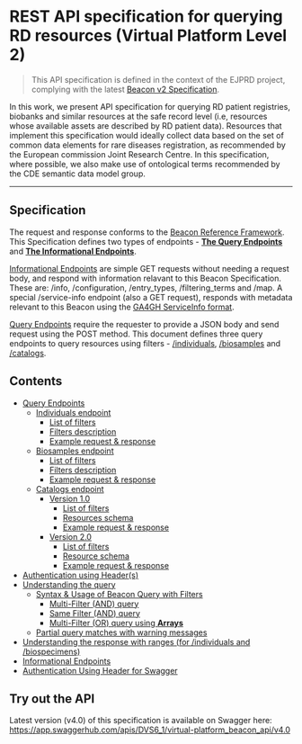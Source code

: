 # REST API specification for querying RD resources (Virtual Platform Level 2)

> This API specification is defined in the context of the EJPRD project, complying with the latest [Beacon v2 Specification](https://github.com/ga4gh-beacon/beacon-v2).

In this work, we present API specification for querying RD patient registries, biobanks and similar resources at the safe record level (i.e, resources whose available assets are described by RD patient data). Resources that implement this specification would ideally collect data based on the set of common data elements for rare diseases registration, as recommended by the European commission Joint Research Centre. In this specification, where possible, we also make use of ontological terms recommended by the CDE semantic data model group.

<hr>

## Specification

The request and response conforms to the [Beacon Reference Framework](https://github.com/ga4gh-beacon/beacon-v2). This Specification defines two types of endpoints - **[The Query Endpoints](#-query-endpoints-)** and **[The Informational Endpoints](#-informational-endpoints-)**. 

[Informational Endpoints](#-informational-endpoints-) are simple GET requests without needing a request body, and respond with information relavant to this Beacon Specification. These are: /info, /configuration, /entry_types, /filtering_terms and /map. A special /service-info endpoint (also a GET request), responds with metadata relevant to this Beacon using the [GA4GH ServiceInfo format](https://github.com/ga4gh-discovery/ga4gh-service-info/). 

[Query Endpoints](#-query-endpoints-) require the requester to provide a JSON body and send request using the POST method. This document defines three query endpoints to query resources using filters - [/individuals](#-individuals-endpoint), [/biosamples](#-biosamples-endpoint) and [/catalogs](#-catalogs-endpoint-). 

## Contents

* [Query Endpoints](./docs/QUERY_ENDPOINTS.md)
    * [Individuals endpoint](./docs/INDIVIDUALS.md)
      * [List of filters](./docs/INDIVIDUALS.md#list-of-filters-and-permitted-values-for-the-individuals-endpoint)
      * [Filters description](./docs/INDIVIDUALS.md#individuals-filters-description)
      * [Example request & response](./docs/INDIVIDUALS.md#example-request-and-response)
    * [Biosamples endpoint](./docs/BIOSAMPLES.md)
      * [List of filters](./docs/BIOSAMPLES.md#list-of-filters-and-permitted-values-for-the-biosamples-endpoint)
      * [Filters description](./docs/BIOSAMPLES.md#biosamples-filters-description)
      * [Example request & response](./docs/BIOSAMPLES.md#example-request-and-response-for-biosamples)
    * [Catalogs endpoint](./docs/CATALOGS.md)
      * [Version 1.0](./docs/CATALOGS.md#version-10)
        * [List of filters](./docs/CATALOGS.md#list-of-filters-and-permitted-values-for-version-10)
        * [Resources schema](./docs/CATALOGS.md#resources-schema-for-version-10)
        * [Example request & response](./docs/CATALOGS.md#example-request-and-response-for-version-10)
      * [Version 2.0](./docs/CATALOGS.md#version-20)
        * [List of filters](./docs/CATALOGS.md#list-of-filters-and-permitted-values-for-version-20)
        * [Resource schema](./docs/CATALOGS.md#resources-schema-for-version-20)
        * [Example request & response](./docs/CATALOGS.md#example-request-and-response-for-version-20)     
* [Authentication using Header(s)](./docs/AUTHENTICATION.md)
* [Understanding the query](./docs/UNDERSTANDING_QUERY.md)
    * [Syntax & Usage of Beacon Query with Filters](./docs/UNDERSTANDING_QUERY.md#syntax-and-usage)
        * [Multi-Filter (AND) query](./docs/UNDERSTANDING_QUERY.md#beacon-queries-using-multiples-of-the-same-type-of-filter-and-logical-operator-between-filters)
        * [Same Filter (AND) query](./docs/UNDERSTANDING_QUERY.md#beacon-queries-using-multiple-values-as-in-phenotype-or-disease-filters-or-logical-operator-between-filter-values)
        * [Multi-Filter (OR) query using **Arrays**](./docs/UNDERSTANDING_QUERY.md#beacon-queries-using-multiples-of-the-same-type-of-filter-or-logical-operator-between-filters)
    * [Partial query matches with warning messages](./docs/UNDERSTANDING_QUERY.md#partial-request-and-response-with-warning-message-example)
* [Understanding the response with ranges (for /individuals and /biospecimens)](./docs/UNDERSTANDING_PARTIAL_QUERY_MATCHES.md)
* [Informational Endpoints](./docs/INFORMATIONAL_ENDPOINTS.md)
* [Authentication Using Header for Swagger](./docs/AUTHENTICATION_SWAGGER.md)

## Try out the API

Latest version (v4.0) of this specification is available on Swagger here: https://app.swaggerhub.com/apis/DVS6_1/virtual-platform_beacon_api/v4.0
